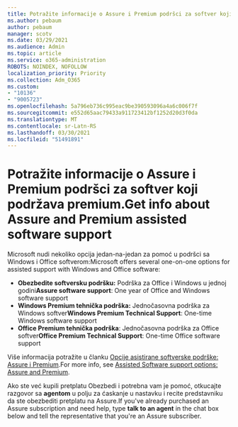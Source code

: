 ```yaml
---
title: Potražite informacije o Assure i Premium podršci za softver koji podržava premium.
ms.author: pebaum
author: pebaum
manager: scotv
ms.date: 03/29/2021
ms.audience: Admin
ms.topic: article
ms.service: o365-administration
ROBOTS: NOINDEX, NOFOLLOW
localization_priority: Priority
ms.collection: Adm_O365
ms.custom:
- "10136"
- "9005723"
ms.openlocfilehash: 5a796eb736c995eac9be390593096a4a6c006f7f
ms.sourcegitcommit: e552d65aac79433a911723412bf1252d20d3f0da
ms.translationtype: MT
ms.contentlocale: sr-Latn-RS
ms.lasthandoff: 03/30/2021
ms.locfileid: "51491891"
---
```

# <a name="get-info-about-assure-and-premium-assisted-software-support"></a><span data-ttu-id="4c033-102">Potražite informacije o Assure i Premium podršci za softver koji podržava premium.</span><span class="sxs-lookup"><span data-stu-id="4c033-102">Get info about Assure and Premium assisted software support</span></span>

<span data-ttu-id="4c033-103">Microsoft nudi nekoliko opcija jedan-na-jedan za pomoć u podršci sa Windows i Office softverom:</span><span class="sxs-lookup"><span data-stu-id="4c033-103">Microsoft offers several one-on-one options for assisted support with Windows and Office software:</span></span>

- <span data-ttu-id="4c033-104">**Obezbedite softversku podršku:** Podrška za Office i Windows u jednoj godini</span><span class="sxs-lookup"><span data-stu-id="4c033-104">**Assure software support**: One year of Office and Windows software support</span></span>
- <span data-ttu-id="4c033-105">**Windows Premium tehnička podrška:** Jednočasovna podrška za Windows softver</span><span class="sxs-lookup"><span data-stu-id="4c033-105">**Windows Premium Technical Support**: One-time Windows software support</span></span>
- <span data-ttu-id="4c033-106">**Office Premium tehnička podrška**: Jednočasovna podrška za Office softver</span><span class="sxs-lookup"><span data-stu-id="4c033-106">**Office Premium Technical Support**: One-time Office software support</span></span>

<span data-ttu-id="4c033-107">Više informacija potražite u članku [Opcije asistirane softverske podrške: Assure i Premium](https://support.microsoft.com/help/4467230/assisted-software-support-options-assure-premium).</span><span class="sxs-lookup"><span data-stu-id="4c033-107">For more info, see [Assisted Software support options: Assure and Premium](https://support.microsoft.com/help/4467230/assisted-software-support-options-assure-premium).</span></span>

<span data-ttu-id="4c033-108">Ako ste već kupili pretplatu Obezbedi i potrebna vam je pomoć, otkucajte razgovor sa **agentom** u polju za ćaskanje u nastavku i recite predstavniku da ste obezbediti pretplatu na Assure.</span><span class="sxs-lookup"><span data-stu-id="4c033-108">If you've already purchased an Assure subscription and need help, type **talk to an agent** in the chat box below and tell the representative that you're an Assure subscriber.</span></span>

